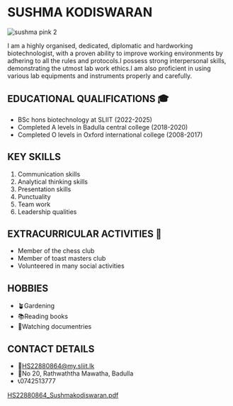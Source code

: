 # SUSHMA KODISWARAN  
![sushma pink 2](https://user-images.githubusercontent.com/108567178/178055734-64108156-6e53-4b5d-9cf3-10cc9bde1ea5.jpeg)

I am a highly organised, dedicated, diplomatic and hardworking biotechnologist, with a proven ability to improve working environments by adhering to all the rules and protocols.I possess strong interpersonal skills, demonstrating the utmost lab work ethics.I am also proficient in using various lab equipments and instruments properly and carefully.

## EDUCATIONAL QUALIFICATIONS 🎓
- BSc hons biotechnology at SLIIT (2022-2025)
- Completed A levels in Badulla central college (2018-2020)
- Completed O levels in Oxford international college (2008-2017)
 
## KEY SKILLS 
1. Communication skills
2. Analytical thinking skills
3. Presentation skills
4. Punctuality
5. Team work
6. Leadership qualities

## EXTRACURRICULAR ACTIVITIES 🎯
- Member of the chess club
- Member of toast masters club
- Volunteered in many social activities

## HOBBIES 
- 🪴Gardening
- 📚Reading books
- 🎥Watching documentries

## CONTACT DETAILS
- 📩HS22880864@my.sliit.lk
- 📍No 20, Rathwaththa Mawatha, Badulla
- 📞0742513777


[HS22880864_Sushmakodiswaran.pdf](https://github.com/Sushma2507/Sushma2507.github.io/files/9074662/HS22880864_Sushmakodiswaran.pdf)












